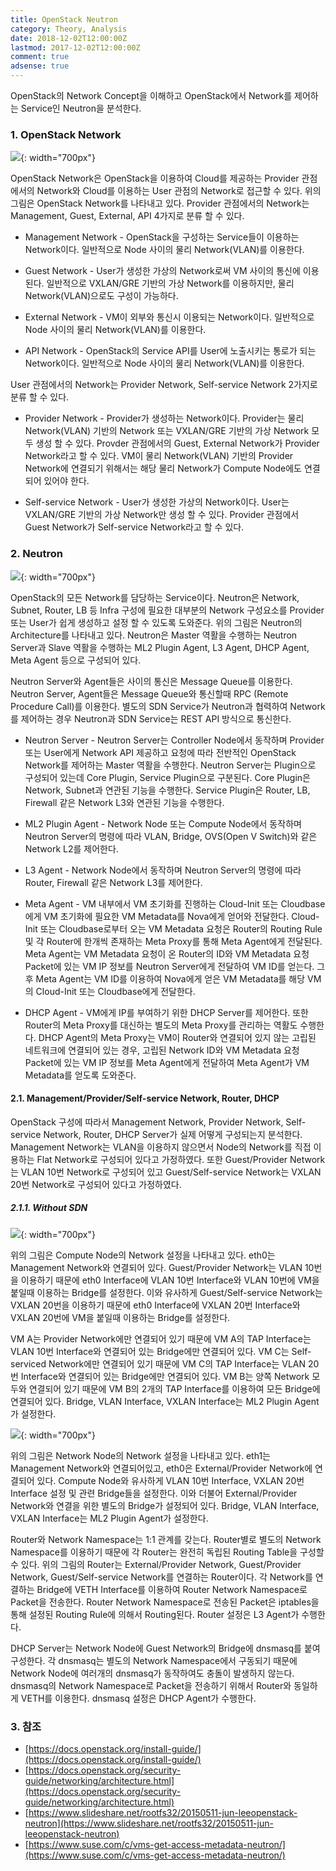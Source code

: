 ```yaml
---
title: OpenStack Neutron
category: Theory, Analysis
date: 2018-12-02T12:00:00Z
lastmod: 2017-12-02T12:00:00Z
comment: true
adsense: true
---
```


OpenStack의 Network Concept을 이해하고 OpenStack에서 Network를 제어하는 Service인 Neutron을 분석한다.

### 1. OpenStack Network

![]({{site.baseurl}}/images/theory_analysis/OpenStack_Neutron/OpenStack_Network.PNG){: width="700px"}

OpenStack Network은 OpenStack을 이용하여 Cloud를 제공하는 Provider 관점에서의 Network와 Cloud를 이용하는 User 관점의 Network로 접근할 수 있다. 위의 그림은 OpenStack Network를 나타내고 있다. Provider 관점에서의 Network는 Management, Guest, External, API 4가지로 분류 할 수 있다.

* Management Network - OpenStack을 구성하는 Service들이 이용하는 Network이다. 일반적으로 Node 사이의 물리 Network(VLAN)를 이용한다.

* Guest Network - User가 생성한 가상의 Network로써 VM 사이의 통신에 이용된다. 일반적으로 VXLAN/GRE 기반의 가상 Network를 이용하지만, 물리 Network(VLAN)으로도 구성이 가능하다.

* External Network - VM이 외부와 통신시 이용되는 Network이다. 일반적으로 Node 사이의 물리 Network(VLAN)를 이용한다.

* API Network - OpenStack의 Service API를 User에 노출시키는 통로가 되는 Network이다. 일반적으로 Node 사이의 물리 Network(VLAN)를 이용한다.

User 관점에서의 Network는 Provider Network, Self-service Network 2가지로 분류 할 수 있다.

* Provider Network - Provider가 생성하는 Network이다. Provider는 물리 Network(VLAN) 기반의 Network 또는 VXLAN/GRE 기반의 가상 Network 모두 생성 할 수 있다. Provder 관점에서의 Guest, External Network가 Provider Network라고 할 수 있다. VM이 물리 Network(VLAN) 기반의 Provider Network에 연결되기 위해서는 해당 물리 Network가 Compute Node에도 연결되어 있어야 한다.

* Self-service Network - User가 생성한 가상의 Network이다. User는 VXLAN/GRE 기반의 가상 Network만 생성 할 수 있다. Provider 관점에서 Guest Network가 Self-service Network라고 할 수 있다.

### 2. Neutron

![]({{site.baseurl}}/images/theory_analysis/OpenStack_Neutron/Neutron_Architecture.PNG){: width="700px"}

OpenStack의 모든 Network를 담당하는 Service이다. Neutron은 Network, Subnet, Router, LB 등 Infra 구성에 필요한 대부분의 Network 구성요소를 Provider 또는 User가 쉽게 생성하고 설정 할 수 있도록 도와준다. 위의 그림은 Neutron의 Architecture를 나타내고 있다. Neutron은 Master 역활을 수행하는 Neutron Server과 Slave 역활을 수행하는 ML2 Plugin Agent, L3 Agent, DHCP Agent, Meta Agent 등으로 구성되어 있다.

Neutron Server와 Agent들은 사이의 통신은 Message Queue를 이용한다. Neutron Server, Agent들은 Message Queue와 통신할때 RPC (Remote Procedure Call)를 이용한다. 별도의 SDN Service가 Neutron과 협력하여 Network를 제어하는 경우 Neutron과 SDN Service는 REST API 방식으로 통신한다.

* Neutron Server - Neutron Server는 Controller Node에서 동작하며 Provider 또는 User에게 Network API 제공하고 요청에 따라 전반적인 OpenStack Network를 제어하는 Master 역활을 수행한다. Neutron Server는 Plugin으로 구성되어 있는데 Core Plugin, Service Plugin으로 구분된다. Core Plugin은 Network, Subnet과 연관된 기능을 수행한다. Service Plugin은 Router, LB, Firewall 같은 Network L3와 연관된 기능을 수행한다.

* ML2 Plugin Agent - Network Node 또는 Compute Node에서 동작하며 Neutron Server의 명령에 따라 VLAN, Bridge, OVS(Open V Switch)와 같은 Network L2를 제어한다.

* L3 Agent - Network Node에서 동작하며 Neutron Server의 명령에 따라 Router, Firewall 같은 Network L3를 제어한다.

* Meta Agent - VM 내부에서 VM 초기화를 진행하는 Cloud-Init 또는 Cloudbase에게 VM 초기화에 필요한 VM Metadata를 Nova에게 얻어와 전달한다. Cloud-Init 또는 Cloudbase로부터 오는 VM Metadata 요청은 Router의 Routing Rule 및 각 Router에 한개씩 존재하는 Meta Proxy를 통해 Meta Agent에게 전달된다. Meta Agent는 VM Metadata 요청이 온 Router의 ID와 VM Metadata 요청 Packet에 있는 VM IP 정보를 Neutron Server에게 전달하여 VM ID를 얻는다. 그 후 Meta Agent는 VM ID를 이용하여 Nova에게 얻은 VM Metadata를 해당 VM의 Cloud-Init 또는 Cloudbase에게 전달한다.

* DHCP Agent - VM에게 IP를 부여하기 위한 DHCP Server를 제어한다. 또한 Router의 Meta Proxy를 대신하는 별도의 Meta Proxy를 관리하는 역활도 수행한다. DHCP Agent의 Meta Proxy는 VM이 Router와 연결되어 있지 않는 고립된 네트워크에 연결되어 있는 경우, 고립된 Network ID와 VM Metadata 요청 Packet에 있는 VM IP 정보를 Meta Agent에게 전달하여 Meta Agent가 VM Metadata를 얻도록 도와준다.

#### 2.1. Management/Provider/Self-service Network, Router, DHCP

OpenStack 구성에 따라서 Management Network, Provider Network, Self-service Network, Router, DHCP Server가 실제 어떻게 구성되는지 분석한다. Management Network는 VLAN을 이용하지 않으면서 Node의 Network를 직접 이용하는 Flat Network로 구성되어 있다고 가정하였다. 또한 Guest/Provider Network는 VLAN 10번 Network로 구성되어 있고 Guest/Self-service Network는 VXLAN 20번 Network로 구성되어 있다고 가정하였다.

##### 2.1.1. Without SDN

![]({{site.baseurl}}/images/theory_analysis/OpenStack_Neutron/Compute_Node_No_SDN.PNG){: width="700px"}

위의 그림은 Compute Node의 Network 설정을 나타내고 있다. eth0는 Management Network와 연결되어 있다. Guest/Provider Network는 VLAN 10번을 이용하기 때문에 eth0 Interface에 VLAN 10번 Interface와 VLAN 10번에 VM을 붙일때 이용하는 Bridge를 설정한다. 이와 유사하게 Guest/Self-service Network는 VXLAN 20번을 이용하기 때문에 eth0 Interface에 VXLAN 20번 Interface와 VXLAN 20번에 VM을 붙일때 이용하는 Bridge를 설정한다.

VM A는 Provider Network에만 연결되어 있기 때문에 VM A의 TAP Interface는 VLAN 10번 Interface와  연결되어 있는 Bridge에만 연결되어 있다. VM C는 Self-serviced Network에만 연결되어 있기 때문에 VM C의 TAP Interface는 VLAN 20번 Interface와 연결되어 있는 Bridge에만 연결되어 있다. VM B는 양쪽 Network 모두와 연결되어 있기 때문에 VM B의 2개의 TAP Interface를 이용하여 모든 Bridge에 연결되어 있다. Bridge, VLAN Interface, VXLAN Interface는 ML2 Plugin Agent가 설정한다.

![]({{site.baseurl}}/images/theory_analysis/OpenStack_Neutron/Network_Node_No_SDN.PNG){: width="700px"}

위의 그림은 Network Node의 Network 설정을 나타내고 있다. eth1는 Management Network와 연결되어있고, eth0은 External/Provider Network에 연결되어 있다. Compute Node와 유사하게 VLAN 10번 Interface, VXLAN 20번 Interface 설정 및 관련 Bridge들을 설정한다. 이와 더불어 External/Provider Network와 연결을 위한 별도의 Bridge가 설정되어 있다. Bridge, VLAN Interface, VXLAN Interface는 ML2 Plugin Agent가 설정한다.

Router와 Network Namespace는 1:1 관계를 갖는다. Router별로 별도의 Network Namespace를 이용하기 때문에 각 Router는 완전히 독립된 Routing Table을 구성할 수 있다. 위의 그림의 Router는 External/Provider Network, Guest/Provider Network, Guest/Self-service Network를 연결하는 Router이다. 각 Network를 연결하는 Bridge에 VETH Interface를 이용하여 Router Network Namespace로 Packet을 전송한다. Router Network Namespace로 전송된 Packet은 iptables을 통해 설정된 Routing Rule에 의해서 Routing된다. Router 설정은 L3 Agent가 수행한다.

DHCP Server는 Network Node에 Guest Network의 Bridge에 dnsmasq를 붙여 구성한다. 각 dnsmasq는 별도의 Network Namespace에서 구동되기 때문에 Network Node에 여러개의 dnsmasq가 동작하여도 충돌이 발생하지 않는다. dnsmasq의 Network Namespace로 Packet을 전송하기 위해서 Router와 동일하게 VETH를 이용한다. dnsmasq 설정은 DHCP Agent가 수행한다.

### 3. 참조

* [https://docs.openstack.org/install-guide/](https://docs.openstack.org/install-guide/)
* [https://docs.openstack.org/security-guide/networking/architecture.html](https://docs.openstack.org/security-guide/networking/architecture.html)
* [https://www.slideshare.net/rootfs32/20150511-jun-leeopenstack-neutron](https://www.slideshare.net/rootfs32/20150511-jun-leeopenstack-neutron)
* [https://www.suse.com/c/vms-get-access-metadata-neutron/](https://www.suse.com/c/vms-get-access-metadata-neutron/)
